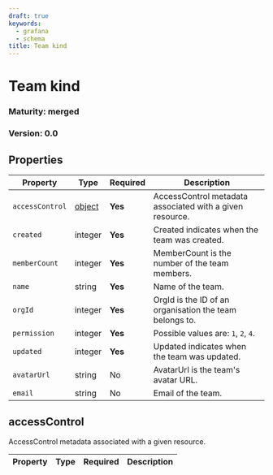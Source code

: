 ```yaml
---
draft: true
keywords:
  - grafana
  - schema
title: Team kind
---
```


# Team kind

### Maturity: merged
### Version: 0.0

## Properties

| Property        | Type                     | Required | Description                                              |
|-----------------|--------------------------|----------|----------------------------------------------------------|
| `accessControl` | [object](#accesscontrol) | **Yes**  | AccessControl metadata associated with a given resource. |
| `created`       | integer                  | **Yes**  | Created indicates when the team was created.             |
| `memberCount`   | integer                  | **Yes**  | MemberCount is the number of the team members.           |
| `name`          | string                   | **Yes**  | Name of the team.                                        |
| `orgId`         | integer                  | **Yes**  | OrgId is the ID of an organisation the team belongs to.  |
| `permission`    | integer                  | **Yes**  | Possible values are: `1`, `2`, `4`.                      |
| `updated`       | integer                  | **Yes**  | Updated indicates when the team was updated.             |
| `avatarUrl`     | string                   | No       | AvatarUrl is the team's avatar URL.                      |
| `email`         | string                   | No       | Email of the team.                                       |

## accessControl

AccessControl metadata associated with a given resource.

| Property | Type | Required | Description |
|----------|------|----------|-------------|



